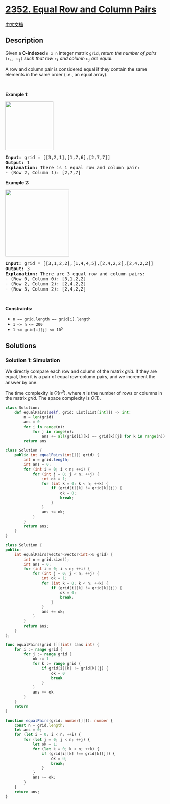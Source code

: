 # [2352. Equal Row and Column Pairs](https://leetcode.com/problems/equal-row-and-column-pairs)

[中文文档](/solution/2300-2399/2352.Equal%20Row%20and%20Column%20Pairs/README.md)

<!-- tags:Array,Hash Table,Matrix,Simulation -->

## Description

<p>Given a <strong>0-indexed</strong> <code>n x n</code> integer matrix <code>grid</code>, <em>return the number of pairs </em><code>(r<sub>i</sub>, c<sub>j</sub>)</code><em> such that row </em><code>r<sub>i</sub></code><em> and column </em><code>c<sub>j</sub></code><em> are equal</em>.</p>

<p>A row and column pair is considered equal if they contain the same elements in the same order (i.e., an equal array).</p>

<p>&nbsp;</p>
<p><strong class="example">Example 1:</strong></p>
<img alt="" src="./images/ex1.jpg" style="width: 150px; height: 153px;" />
<pre>
<strong>Input:</strong> grid = [[3,2,1],[1,7,6],[2,7,7]]
<strong>Output:</strong> 1
<strong>Explanation:</strong> There is 1 equal row and column pair:
- (Row 2, Column 1): [2,7,7]
</pre>

<p><strong class="example">Example 2:</strong></p>
<img alt="" src="./images/ex2.jpg" style="width: 200px; height: 209px;" />
<pre>
<strong>Input:</strong> grid = [[3,1,2,2],[1,4,4,5],[2,4,2,2],[2,4,2,2]]
<strong>Output:</strong> 3
<strong>Explanation:</strong> There are 3 equal row and column pairs:
- (Row 0, Column 0): [3,1,2,2]
- (Row 2, Column 2): [2,4,2,2]
- (Row 3, Column 2): [2,4,2,2]
</pre>

<p>&nbsp;</p>
<p><strong>Constraints:</strong></p>

<ul>
	<li><code>n == grid.length == grid[i].length</code></li>
	<li><code>1 &lt;= n &lt;= 200</code></li>
	<li><code>1 &lt;= grid[i][j] &lt;= 10<sup>5</sup></code></li>
</ul>

## Solutions

### Solution 1: Simulation

We directly compare each row and column of the matrix $grid$. If they are equal, then it is a pair of equal row-column pairs, and we increment the answer by one.

The time complexity is $O(n^3)$, where $n$ is the number of rows or columns in the matrix $grid$. The space complexity is $O(1)$.

<!-- tabs:start -->

```python
class Solution:
    def equalPairs(self, grid: List[List[int]]) -> int:
        n = len(grid)
        ans = 0
        for i in range(n):
            for j in range(n):
                ans += all(grid[i][k] == grid[k][j] for k in range(n))
        return ans
```

```java
class Solution {
    public int equalPairs(int[][] grid) {
        int n = grid.length;
        int ans = 0;
        for (int i = 0; i < n; ++i) {
            for (int j = 0; j < n; ++j) {
                int ok = 1;
                for (int k = 0; k < n; ++k) {
                    if (grid[i][k] != grid[k][j]) {
                        ok = 0;
                        break;
                    }
                }
                ans += ok;
            }
        }
        return ans;
    }
}
```

```cpp
class Solution {
public:
    int equalPairs(vector<vector<int>>& grid) {
        int n = grid.size();
        int ans = 0;
        for (int i = 0; i < n; ++i) {
            for (int j = 0; j < n; ++j) {
                int ok = 1;
                for (int k = 0; k < n; ++k) {
                    if (grid[i][k] != grid[k][j]) {
                        ok = 0;
                        break;
                    }
                }
                ans += ok;
            }
        }
        return ans;
    }
};
```

```go
func equalPairs(grid [][]int) (ans int) {
	for i := range grid {
		for j := range grid {
			ok := 1
			for k := range grid {
				if grid[i][k] != grid[k][j] {
					ok = 0
					break
				}
			}
			ans += ok
		}
	}
	return
}
```

```ts
function equalPairs(grid: number[][]): number {
    const n = grid.length;
    let ans = 0;
    for (let i = 0; i < n; ++i) {
        for (let j = 0; j < n; ++j) {
            let ok = 1;
            for (let k = 0; k < n; ++k) {
                if (grid[i][k] !== grid[k][j]) {
                    ok = 0;
                    break;
                }
            }
            ans += ok;
        }
    }
    return ans;
}
```

<!-- tabs:end -->

<!-- end -->
